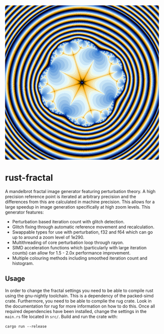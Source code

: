 ![image](output2.png)

# rust-fractal
A mandelbrot fractal image generator featuring perturbation theory. A high precision reference point is iterated at arbitrary precision and the differences from this are calculated in machine precision. This allows for a large speedup in image generation specifically at high zoom levels. This generator features:

- Perturbation based iteration count with glitch detection.
- Glitch fixing through automatic reference movement and recalculation.
- Swappable types for use with perturbation, f32 and f64 which can go up to around a zoom level of 1e290.
- Multithreading of core perturbation loop through rayon.
- SIMD acceleration functions which (particularly with large iteration counts) can allow for 1.5 - 2.0x performance improvement.
- Multiple colouring methods including smoothed iteration count and histogram.

## Usage
In order to change the fractal settings you need to be able to compile rust using the gnu-nightly toolchain. This is a dependency of the packed-simd crate. Furthermore, you need to be able to complie the rug crate. Look in the documentation for rug for more information on how to do this. Once all required dependencies have been installed, change the settings in the ```main.rs``` file located in ```src/```. Build and run the crate with:

```cargo run --release```
